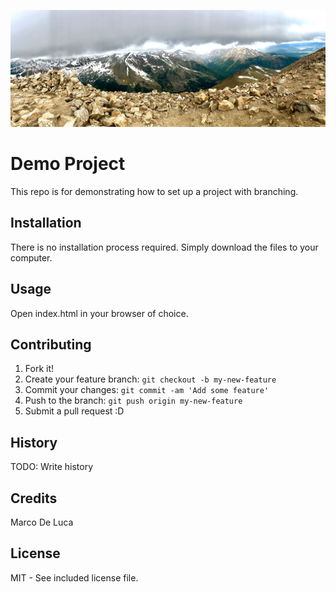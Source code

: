 ![Peak of Mt. Elbert](./images/mountain.jpg)

# Demo Project
This repo is for demonstrating how to set up a project with branching.

## Installation
There is no installation process required. Simply download the files to your computer.

## Usage
Open index.html in your browser of choice.

## Contributing
1. Fork it!
2. Create your feature branch: `git checkout -b my-new-feature`
3. Commit your changes: `git commit -am 'Add some feature'`
4. Push to the branch: `git push origin my-new-feature`
5. Submit a pull request :D

## History
TODO: Write history

## Credits
Marco De Luca

## License
MIT - See included license file.